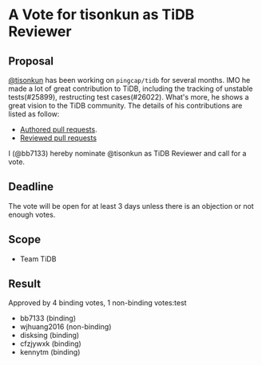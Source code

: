 # A Vote for tisonkun as TiDB Reviewer

## Proposal

[@tisonkun](https://github.com/tisonkun) has been working on `pingcap/tidb` for several months. IMO he made a lot of great contribution to TiDB, including the tracking of unstable tests(#25899), restructing test cases(#26022). What's more, he shows a great vision to the TiDB community. The details of his contributions are listed as follow:

* [Authored pull requests](https://github.com/pingcap/tidb/commits?author=tisonkun).
* [Reviewed pull requests](https://github.com/pingcap/tidb/pulls?q=is%3Apr+reviewed-by%3Atisonkun)

I (@bb7133) hereby nominate @tisonkun as TiDB Reviewer and call for a vote.

## Deadline

The vote will be open for at least 3 days unless there is an objection or not enough votes.

## Scope

* Team TiDB

## Result

Approved by 4 binding votes, 1 non-binding votes:test

* bb7133 (binding)
* wjhuang2016 (non-binding)
* disksing (binding)
* cfzjywxk (binding)
* kennytm (binding)
